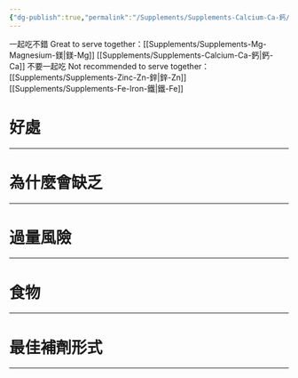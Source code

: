 ```yaml
---
{"dg-publish":true,"permalink":"/Supplements/Supplements-Calcium-Ca-鈣/","title":"鈣","created":"2024-08-25T11:22:13.000+08:00","updated":"2024-09-04T22:38:36.317+08:00"}
---
```


一起吃不錯 Great to serve together：[[Supplements/Supplements-Mg-Magnesium-鎂\|鎂-Mg]] [[Supplements/Supplements-Calcium-Ca-鈣\|鈣-Ca]]
不要一起吃 Not recommended to serve together：[[Supplements/Supplements-Zinc-Zn-鋅\|鋅-Zn]] [[Supplements/Supplements-Fe-Iron-鐵\|鐵-Fe]]

# 好處



---

# 為什麼會缺乏



---

# 過量風險



---

# 食物



---

# 最佳補劑形式


---

